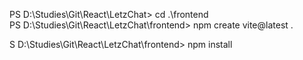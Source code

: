 PS D:\Studies\Git\React\LetzChat> cd .\frontend\
PS D:\Studies\Git\React\LetzChat\frontend> npm create vite@latest .

S D:\Studies\Git\React\LetzChat\frontend> npm install
